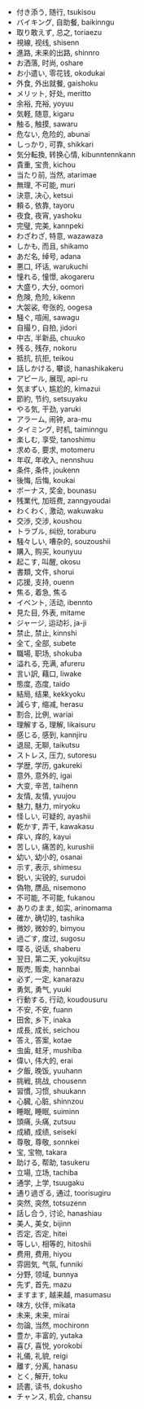 - 付き添う, 随行, tsukisou
- バイキング, 自助餐, baikinngu
- 取り敢えず, 总之, toriaezu
- 視線, 视线, shisenn
- 進路, 未来的出路, shinnro
- お洒落, 时尚, oshare
- お小遣い, 零花钱, okodukai
- 外食, 外出就餐, gaishoku
- メリット, 好处, meritto
- 余裕, 充裕, yoyuu
- 気軽, 随意, kigaru
- 触る, 触摸, sawaru
- 危ない, 危险的, abunai
- しっかり, 可靠, shikkari
- 気分転換, 转换心情, kibunntennkann
- 貴重, 宝贵, kichou
- 当たり前, 当然, atarimae
- 無理, 不可能, muri
- 決意, 决心, ketsui
- 頼る, 依靠, tayoru
- 夜食, 夜宵, yashoku
- 完璧, 完美, kannpeki
- わざわざ, 特意, wazawaza
- しかも, 而且, shikamo
- あだ名, 绰号, adana
- 悪口, 坏话, warukuchi
- 憧れる, 憧憬, akogareru
- 大盛り, 大分, oomori
- 危険, 危险, kikenn
- 大袈裟, 夸张的, oogesa
- 騒ぐ, 喧闹, sawagu
- 自撮り, 自拍, jidori
- 中古, 半新品, chuuko
- 残る, 残存, nokoru
- 抵抗, 抗拒, teikou
- 話しかける, 攀谈, hanashikakeru
- アピール, 展现, api-ru
- 気まずい, 尴尬的, kimazui
- 節約, 节约, setsuyaku
- やる気, 干劲, yaruki
- アラーム, 闹钟, ara-mu
- タイミング, 时机, taiminngu
- 楽しむ, 享受, tanoshimu
- 求める, 要求, motomeru
- 年収, 年收入, nennshuu
- 条件, 条件, joukenn
- 後悔, 后悔, koukai
- ボーナス, 奖金, bounasu
- 残業代, 加班费, zanngyoudai
- わくわく, 激动, wakuwaku
- 交渉, 交涉, koushou
- トラブル, 纠纷, toraburu
- 騒々しい, 嘈杂的, souzoushii
- 購入, 购买, kounyuu
- 起こす, 叫醒, okosu
- 書類, 文件, shorui
- 応援, 支持, ouenn
- 焦る, 着急, 焦る
- イベント, 活动, ibennto
- 見た目, 外表, mitame
- ジャージ, 运动衫, ja-ji
- 禁止, 禁止, kinnshi
- 全て, 全部, subete
- 職場, 职场, shokuba
- 溢れる, 充满, afureru
- 言い訳, 藉口, liwake
- 態度, 态度, taido
- 結局, 结果, kekkyoku
- 減らす, 缩减, herasu
- 割合, 比例, wariai
- 理解する, 理解, likaisuru
- 感じる, 感到, kannjiru
- 退屈, 无聊, taikutsu
- ストレス, 压力, sutoresu
- 学歴, 学历, gakureki
- 意外, 意外的, igai
- 大变, 辛苦, taihenn
- 友情, 友情, yuujou
- 魅力, 魅力, miryoku
- 怪しい, 可疑的, ayashii
- 乾かす, 弄干, kawakasu
- 痒い, 痒的, kayui
- 苦しい, 痛苦的, kurushii
- 幼い, 幼小的, osanai
- 示す, 表示, shimesu
- 鋭い, 尖锐的, surudoi
- 偽物, 赝品, nisemono
- 不可能, 不可能, fukanou
- ありのまま, 如实, arinomama
- 確か, 确切的, tashika
- 微妙, 微妙的, bimyou
- 過ごす, 度过, sugosu
- 喋る, 说话, shaberu
- 翌日, 第二天, yokujitsu
- 販売, 贩卖, hannbai
- 必ず, 一定, kanarazu
- 勇気, 勇气, yuuki
- 行動する, 行动, koudousuru
- 不安, 不安, fuann
- 田舍, 乡下, inaka
- 成長, 成长, seichou
- 答え, 答案, kotae
- 虫歯, 蛀牙, mushiba
- 偉い, 伟大的, erai
- 夕飯, 晚饭, yuuhann
- 挑戦, 挑战, chousenn
- 習慣, 习惯, shuukann
- 心臓, 心脏, shinnzou
- 睡眠, 睡眠, suiminn
- 頭痛, 头痛, zutsuu
- 成績, 成绩, seiseki
- 尊敬, 尊敬, sonnkei
- 宝, 宝物, takara
- 助ける, 帮助, tasukeru
- 立場, 立场, tachiba
- 通学, 上学, tsuugaku
- 通り過ぎる, 通过, toorisugiru
- 突然, 突然, totsuzenn
- 話し合う, 讨论, hanashiau
- 美人, 美女, bijinn
- 否定, 否定, hitei
- 等しい, 相等的, hitoshii
- 费用, 费用, hiyou
- 雰囲気, 气氛, funniki
- 分野, 领域, bunnya
- 先ず, 首先, mazu
- ますます, 越来越, masumasu
- 味方, 伙伴, mikata
- 未来, 未来, mirai
- 勿論, 当然, mochironn
- 豊か, 丰富的, yutaka
- 喜び, 喜悦, yorokobi
- 礼儀, 礼貌, reigi
- 離す, 分离, hanasu
- とく, 解开, toku
- 読書, 读书, dokusho
- チャンス, 机会, chansu
